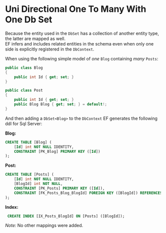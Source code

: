# Uni Directional One To Many With One Db Set
Because the entity used in the `DbSet` has a collection of another entity type, the latter are mapped as well.  
EF infers and includes related entities in the schema even when only one side is explicitly registered in the `DbContext`.  

When using the following simple model of *one* `Blog` containing *many* `Posts`: 
```csharp
public class Blog
{
    public int Id { get; set; }
}
```
```csharp
public class Post
{
    public int Id { get; set; }
    public Blog Blog { get; set; } = default!;
}
```
And then adding a `DbSet<Blog>` to the `DbContext` EF generates the following ddl for Sql Server:  

**Blog:**
```sql
CREATE TABLE [Blog] (
    [Id] int NOT NULL IDENTITY,
    CONSTRAINT [PK_Blog] PRIMARY KEY ([Id])
);
```
**Post:**
```sql
CREATE TABLE [Posts] (
    [Id] int NOT NULL IDENTITY,
    [BlogId] int NOT NULL,
    CONSTRAINT [PK_Posts] PRIMARY KEY ([Id]),
    CONSTRAINT [FK_Posts_Blog_BlogId] FOREIGN KEY ([BlogId]) REFERENCES [Blog] ([Id]) ON DELETE CASCADE
);
```
**Index:**
```sql
 CREATE INDEX [IX_Posts_BlogId] ON [Posts] ([BlogId]);
```
*Note:* No other mappings were added.
